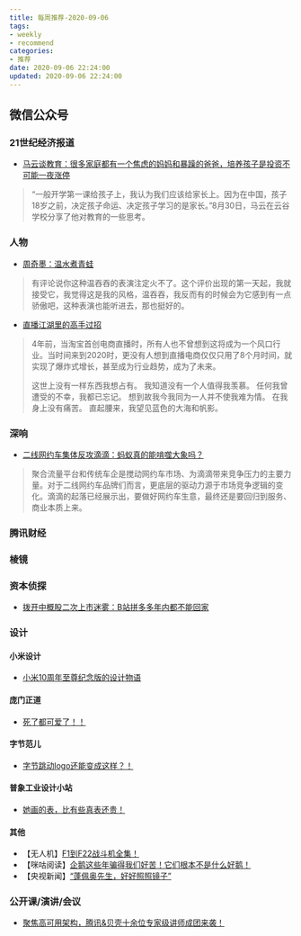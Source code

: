 ```yaml
---
title: 每周推荐-2020-09-06
tags:
- weekly
- recommend
categories:
- 推荐
date: 2020-09-06 22:24:00
updated: 2020-09-06 22:24:00
---
```


## 微信公众号

### 21世纪经济报道

- [马云谈教育：很多家庭都有一个焦虑的妈妈和暴躁的爸爸，培养孩子是投资不可能一夜涨停](https://mp.weixin.qq.com/s/P7o8Xes0fDc5g6StS0lfCQ)
> “一般开学第一课给孩子上，我认为我们应该给家长上。因为在中国，孩子18岁之前，决定孩子命运、决定孩子学习的是家长。”8月30日，马云在云谷学校分享了他对教育的一些思考。

### 人物

- [周奇墨：温水煮青蛙](https://mp.weixin.qq.com/s/pzYeTIpnzFfOHyR8OWk6Vg)
> 有评论说你这种温吞吞的表演注定火不了。这个评价出现的第一天起，我就接受它，我觉得这是我的风格，温吞吞，我反而有的时候会为它感到有一点骄傲吧，这种表演也能听进去，那也挺好的。

- [直播江湖里的高手过招](https://mp.weixin.qq.com/s/w2jfrwmfQNNjvQanspXCaw)
> 4年前，当淘宝首创电商直播时，所有人也不曾想到这将成为一个风口行业。当时间来到2020时，更没有人想到直播电商仅仅只用了8个月时间，就实现了爆炸式增长，甚至成为行业趋势，成为了未来。
> 
> 这世上没有一样东西我想占有。
> 我知道没有一个人值得我羡慕。
> 任何我曾遭受的不幸，我都已忘记。
> 想到故我今我同为一人并不使我难为情。
> 在我身上没有痛苦。
> 直起腰来，我望见蓝色的大海和帆影。

<!--more-->

### 深响

- [二线网约车集体反攻滴滴：蚂蚁真的能啃噬大象吗？](https://mp.weixin.qq.com/s/twxz6ETMGYiv57Cy-laVew)
> 聚合流量平台和传统车企是搅动网约车市场、为滴滴带来竞争压力的主要力量。对于二线网约车品牌们而言，更底层的驱动力源于市场竞争逻辑的变化。滴滴的起落已经展示出，要做好网约车生意，最终还是要回归到服务、商业本质上来。

### 腾讯财经

### 棱镜


### 资本侦探

- [拨开中概股二次上市迷雾：B站拼多多年内都不能回家](https://mp.weixin.qq.com/s/ZTYu1-c4GxOGWvrr5GgMbg)

### 设计

#### 小米设计

- [小米10周年至尊纪念版的设计物语](https://mp.weixin.qq.com/s/LZq6I4xE67lvpWrEQQTxwQ)

#### 庞门正道

- [死了都可爱了！！](https://mp.weixin.qq.com/s/YPtkCSp6db_pU-3npDD3dg)

#### 字节范儿

- [字节跳动logo还能变成这样？！](https://mp.weixin.qq.com/s/S3neRBsr1Iv5zR1NCxKYyQ)

#### 普象工业设计小站

- [她画的表，比有些真表还贵！](https://mp.weixin.qq.com/s/QD6aEyjTCGwYZCc6Sh5DYA)

#### 其他

- 【无人机】[F1到F22战斗机全集！](https://mp.weixin.qq.com/s/jRPZJOmh_oEZaYNf_4NJlQ)
- 【咪咕阅读】[企鹅这些年骗得我们好苦！它们根本不是什么好鹅！](https://mp.weixin.qq.com/s/bJji7leXXPgsLicucDCI6g)
- 【央视新闻】[“蓬佩奥先生，好好照照镜子”](https://mp.weixin.qq.com/s/YIkTrPmbAh4otD_hDnJQBg)


### 公开课/演讲/会议

- [聚焦高可用架构，腾讯&贝壳十余位专家级讲师成团来袭！](https://mp.weixin.qq.com/s/GCQA-23JApy5BSu7zCi5YQ)